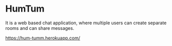 # HumTum
It is a web based chat application, where multiple users can create separate rooms and can share messages.

https://hum-tumm.herokuapp.com/
